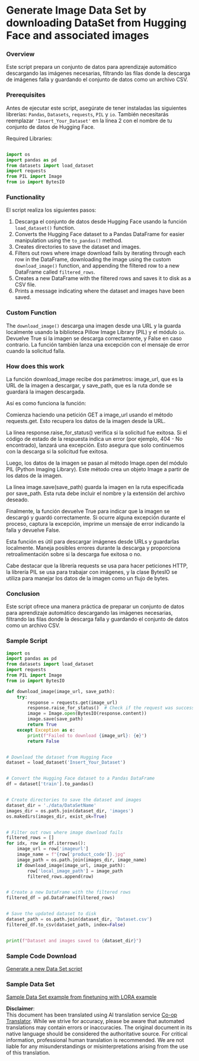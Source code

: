 <!--
CO_OP_TRANSLATOR_METADATA:
{
  "original_hash": "3cd0b727945d57998f1096763df56a84",
  "translation_date": "2025-05-07T13:25:59+00:00",
  "source_file": "md/03.FineTuning/CreatingSampleData.md",
  "language_code": "mo"
}
-->
# Generate Image Data Set by downloading DataSet from Hugging Face and associated images


### Overview

Este script prepara un conjunto de datos para aprendizaje automático descargando las imágenes necesarias, filtrando las filas donde la descarga de imágenes falla y guardando el conjunto de datos como un archivo CSV.

### Prerequisites

Antes de ejecutar este script, asegúrate de tener instaladas las siguientes librerías: `Pandas`, `Datasets`, `requests`, `PIL` y `io`. También necesitarás reemplazar `'Insert_Your_Dataset'` en la línea 2 con el nombre de tu conjunto de datos de Hugging Face.

Required Libraries:

```python

import os
import pandas as pd
from datasets import load_dataset
import requests
from PIL import Image
from io import BytesIO
```

### Functionality

El script realiza los siguientes pasos:

1. Descarga el conjunto de datos desde Hugging Face usando la función `load_dataset()` function.
2. Converts the Hugging Face dataset to a Pandas DataFrame for easier manipulation using the `to_pandas()` method.
3. Creates directories to save the dataset and images.
4. Filters out rows where image download fails by iterating through each row in the DataFrame, downloading the image using the custom `download_image()` function, and appending the filtered row to a new DataFrame called `filtered_rows`.
5. Creates a new DataFrame with the filtered rows and saves it to disk as a CSV file.
6. Prints a message indicating where the dataset and images have been saved.

### Custom Function

The `download_image()` descarga una imagen desde una URL y la guarda localmente usando la biblioteca Pillow Image Library (PIL) y el módulo `io`. Devuelve True si la imagen se descarga correctamente, y False en caso contrario. La función también lanza una excepción con el mensaje de error cuando la solicitud falla.

### How does this work

La función download_image recibe dos parámetros: image_url, que es la URL de la imagen a descargar, y save_path, que es la ruta donde se guardará la imagen descargada.

Así es como funciona la función:

Comienza haciendo una petición GET a image_url usando el método requests.get. Esto recupera los datos de la imagen desde la URL.

La línea response.raise_for_status() verifica si la solicitud fue exitosa. Si el código de estado de la respuesta indica un error (por ejemplo, 404 - No encontrado), lanzará una excepción. Esto asegura que solo continuemos con la descarga si la solicitud fue exitosa.

Luego, los datos de la imagen se pasan al método Image.open del módulo PIL (Python Imaging Library). Este método crea un objeto Image a partir de los datos de la imagen.

La línea image.save(save_path) guarda la imagen en la ruta especificada por save_path. Esta ruta debe incluir el nombre y la extensión del archivo deseado.

Finalmente, la función devuelve True para indicar que la imagen se descargó y guardó correctamente. Si ocurre alguna excepción durante el proceso, captura la excepción, imprime un mensaje de error indicando la falla y devuelve False.

Esta función es útil para descargar imágenes desde URLs y guardarlas localmente. Maneja posibles errores durante la descarga y proporciona retroalimentación sobre si la descarga fue exitosa o no.

Cabe destacar que la librería requests se usa para hacer peticiones HTTP, la librería PIL se usa para trabajar con imágenes, y la clase BytesIO se utiliza para manejar los datos de la imagen como un flujo de bytes.



### Conclusion

Este script ofrece una manera práctica de preparar un conjunto de datos para aprendizaje automático descargando las imágenes necesarias, filtrando las filas donde la descarga falla y guardando el conjunto de datos como un archivo CSV.

### Sample Script

```python
import os
import pandas as pd
from datasets import load_dataset
import requests
from PIL import Image
from io import BytesIO

def download_image(image_url, save_path):
    try:
        response = requests.get(image_url)
        response.raise_for_status()  # Check if the request was successful
        image = Image.open(BytesIO(response.content))
        image.save(save_path)
        return True
    except Exception as e:
        print(f"Failed to download {image_url}: {e}")
        return False


# Download the dataset from Hugging Face
dataset = load_dataset('Insert_Your_Dataset')


# Convert the Hugging Face dataset to a Pandas DataFrame
df = dataset['train'].to_pandas()


# Create directories to save the dataset and images
dataset_dir = './data/DataSetName'
images_dir = os.path.join(dataset_dir, 'images')
os.makedirs(images_dir, exist_ok=True)


# Filter out rows where image download fails
filtered_rows = []
for idx, row in df.iterrows():
    image_url = row['imageurl']
    image_name = f"{row['product_code']}.jpg"
    image_path = os.path.join(images_dir, image_name)
    if download_image(image_url, image_path):
        row['local_image_path'] = image_path
        filtered_rows.append(row)


# Create a new DataFrame with the filtered rows
filtered_df = pd.DataFrame(filtered_rows)


# Save the updated dataset to disk
dataset_path = os.path.join(dataset_dir, 'Dataset.csv')
filtered_df.to_csv(dataset_path, index=False)


print(f"Dataset and images saved to {dataset_dir}")
```

### Sample Code Download 
[Generate a new Data Set script](../../../../code/04.Finetuning/generate_dataset.py)

### Sample Data Set
[Sample Data Set example from finetuning with LORA example](../../../../code/04.Finetuning/olive-ort-example/dataset/dataset-classification.json)

**Disclaimer**:  
This document has been translated using AI translation service [Co-op Translator](https://github.com/Azure/co-op-translator). While we strive for accuracy, please be aware that automated translations may contain errors or inaccuracies. The original document in its native language should be considered the authoritative source. For critical information, professional human translation is recommended. We are not liable for any misunderstandings or misinterpretations arising from the use of this translation.